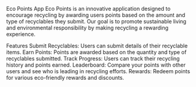 
Eco Points App
Eco Points is an innovative application designed to encourage recycling by awarding users points based on the amount and type of recyclables they submit. Our goal is to promote sustainable living and environmental responsibility by making recycling a rewarding experience.

Features
Submit Recyclables: Users can submit details of their recyclable items.
Earn Points: Points are awarded based on the quantity and type of recyclables submitted.
Track Progress: Users can track their recycling history and points earned.
Leaderboard: Compare your points with other users and see who is leading in recycling efforts.
Rewards: Redeem points for various eco-friendly rewards and discounts.
